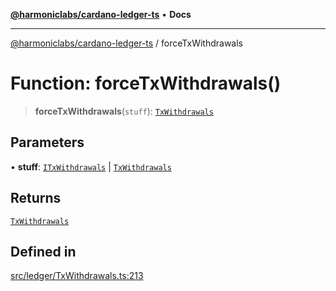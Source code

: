 [**@harmoniclabs/cardano-ledger-ts**](../README.md) • **Docs**

***

[@harmoniclabs/cardano-ledger-ts](../globals.md) / forceTxWithdrawals

# Function: forceTxWithdrawals()

> **forceTxWithdrawals**(`stuff`): [`TxWithdrawals`](../classes/TxWithdrawals.md)

## Parameters

• **stuff**: [`ITxWithdrawals`](../type-aliases/ITxWithdrawals.md) \| [`TxWithdrawals`](../classes/TxWithdrawals.md)

## Returns

[`TxWithdrawals`](../classes/TxWithdrawals.md)

## Defined in

[src/ledger/TxWithdrawals.ts:213](https://github.com/HarmonicLabs/cardano-ledger-ts/blob/94dd590ffe94133126b0d8d49920fc7b002e1975/src/ledger/TxWithdrawals.ts#L213)
